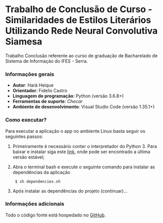 # Trabalho de Conclusão de Curso - Similaridades de Estilos Literários Utilizando Rede Neural Convolutiva Siamesa

Trabalho Conclusão referente ao curso de graduação de Bacharelado de Sistema de Informação do IFES - Serra.

### Informações gerais
- **Autor**: Harã Heique
- **Orientador**: Fidelis Castro
- **Linguagem de programação**: Python (versão 3.6.8+)
- **Ferramentas de suporte**: _Checar_
- **Ambiente de desenvolvimento**: Visual Studio Code (versão 1.35.1+)

### Como executar?
Para executar a aplicação o app no ambiente Linux basta seguir os seguintes passos:

1. Primeiramente é necessário conter o interpretador do Python 3. Para baixar e instalar siga este [link](https://www.python.org/downloads/), onde pode ser encontrado a última versão estável;

2. Abra o terminal bash e execute o seguinte comando para instalar as dependências da aplicação

        $ sh dependencies.sh

3. Após instalar as dependências do projeto (continuar)...

### Informações adicionais
Todo o código fonte está hospedado no [GitHub](https://github.com/HaraHeique/TCC-Rede-Neural-Siamesa).
